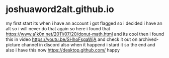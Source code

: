 # joshuaword2alt.github.io
my first start
its when i have an account i got flagged
so i decided i have an alt so i will never do that again so here
i found that https://www.a1k0n.net/2011/07/20/donut-math.html and its cool then i found this 
in video https://youtu.be/SHhoFsgaWjA 
and check it out on archived-picture channel in discord also when it happend  i stard it so the end
and also i have this now https://desktop.github.com/ happy
